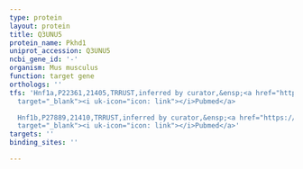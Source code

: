 ```yaml
---
type: protein
layout: protein
title: Q3UNU5
protein_name: Pkhd1
uniprot_accession: Q3UNU5
ncbi_gene_id: '-'
organism: Mus musculus
function: target gene
orthologs: ''
tfs: 'Hnf1a,P22361,21405,TRRUST,inferred by curator,&ensp;<a href="https://www.ncbi.nlm.nih.gov/pubmed/?term=29087512%5Buid%5D+OR+15067314%5Buid%5D"
  target="_blank"><i uk-icon="icon: link"></i>Pubmed</a>

  Hnf1b,P27889,21410,TRRUST,inferred by curator,&ensp;<a href="https://www.ncbi.nlm.nih.gov/pubmed/?term=29087512%5Buid%5D+OR+15067314%5Buid%5D+OR+15647252%5Buid%5D"
  target="_blank"><i uk-icon="icon: link"></i>Pubmed</a>'
targets: ''
binding_sites: ''

---
```

